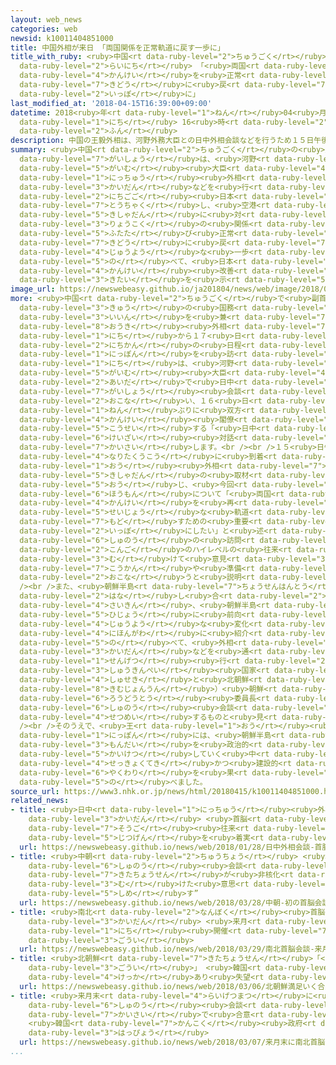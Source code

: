 ```yaml
---
layout: web_news
categories: web
newsid: k10011404851000
title: 中国外相が来日 「両国関係を正常軌道に戻す一歩に」
title_with_ruby: <ruby>中国<rt data-ruby-level="2">ちゅうごく</rt></ruby><ruby>外相<rt data-ruby-level="7">がいしょう</rt></ruby>が<ruby>来日<rt
  data-ruby-level="2">らいにち</rt></ruby> 「<ruby>両国<rt data-ruby-level="3">りょうこく</rt></ruby><ruby>関係<rt
  data-ruby-level="4">かんけい</rt></ruby>を<ruby>正常<rt data-ruby-level="5">せいじょう</rt></ruby><ruby>軌道<rt
  data-ruby-level="7">きどう</rt></ruby>に<ruby>戻<rt data-ruby-level="7">もど</rt></ruby>す<ruby>一歩<rt
  data-ruby-level="2">いっぽ</rt></ruby>に」
last_modified_at: '2018-04-15T16:39:00+09:00'
datetime: 2018<ruby>年<rt data-ruby-level="1">ねん</rt></ruby>04<ruby>月<rt data-ruby-level="1">がつ</rt></ruby>15<ruby>日<rt
  data-ruby-level="1">にち</rt></ruby> 16<ruby>時<rt data-ruby-level="2">じ</rt></ruby>39<ruby>分<rt
  data-ruby-level="2">ふん</rt></ruby>
description: 中国の王毅外相は、河野外務大臣との日中外相会談などを行うため１５日午後日本に到着し、空港で記者団に対して「両国の関係を再び正常な軌道に戻すための重要な一歩にしたい」と述べて、日本との関係改善に期待を示しました。
summary: <ruby>中国<rt data-ruby-level="2">ちゅうごく</rt></ruby>の<ruby>王毅<rt data-ruby-level="8">おうき</rt></ruby><ruby>外相<rt
  data-ruby-level="7">がいしょう</rt></ruby>は、<ruby>河野<rt data-ruby-level="8">こうの</rt></ruby><ruby>外務<rt
  data-ruby-level="5">がいむ</rt></ruby><ruby>大臣<rt data-ruby-level="4">だいじん</rt></ruby>との<ruby>日中<rt
  data-ruby-level="1">にっちゅう</rt></ruby><ruby>外相<rt data-ruby-level="7">がいしょう</rt></ruby><ruby>会談<rt
  data-ruby-level="3">かいだん</rt></ruby>などを<ruby>行<rt data-ruby-level="2">おこな</rt></ruby>うため１５<ruby>日午後<rt
  data-ruby-level="2">にちごご</rt></ruby><ruby>日本<rt data-ruby-level="1">にっぽん</rt></ruby>に<ruby>到着<rt
  data-ruby-level="7">とうちゃく</rt></ruby>し、<ruby>空港<rt data-ruby-level="3">くうこう</rt></ruby>で<ruby>記者団<rt
  data-ruby-level="5">きしゃだん</rt></ruby>に<ruby>対<rt data-ruby-level="3">たい</rt></ruby>して「<ruby>両国<rt
  data-ruby-level="3">りょうこく</rt></ruby>の<ruby>関係<rt data-ruby-level="4">かんけい</rt></ruby>を<ruby>再<rt
  data-ruby-level="5">ふたた</rt></ruby>び<ruby>正常<rt data-ruby-level="5">せいじょう</rt></ruby>な<ruby>軌道<rt
  data-ruby-level="7">きどう</rt></ruby>に<ruby>戻<rt data-ruby-level="7">もど</rt></ruby>すための<ruby>重要<rt
  data-ruby-level="4">じゅうよう</rt></ruby>な<ruby>一歩<rt data-ruby-level="2">いっぽ</rt></ruby>にしたい」と<ruby>述<rt
  data-ruby-level="5">の</rt></ruby>べて、<ruby>日本<rt data-ruby-level="1">にっぽん</rt></ruby>との<ruby>関係<rt
  data-ruby-level="4">かんけい</rt></ruby><ruby>改善<rt data-ruby-level="6">かいぜん</rt></ruby>に<ruby>期待<rt
  data-ruby-level="3">きたい</rt></ruby>を<ruby>示<rt data-ruby-level="5">しめ</rt></ruby>しました。
image_url: https://newswebeasy.github.io/ja201804/news/web/image/2018/04/15/K10011404851_1804151644_1804151645_01_02.jpg
more: <ruby>中国<rt data-ruby-level="2">ちゅうごく</rt></ruby>で<ruby>副首相<rt data-ruby-level="7">ふくしゅしょう</rt></ruby><ruby>級<rt
  data-ruby-level="3">きゅう</rt></ruby>の<ruby>国務<rt data-ruby-level="5">こくむ</rt></ruby><ruby>委員<rt
  data-ruby-level="3">いいん</rt></ruby>を<ruby>兼<rt data-ruby-level="7">か</rt></ruby>ねる<ruby>王毅<rt
  data-ruby-level="8">おうき</rt></ruby><ruby>外相<rt data-ruby-level="7">がいしょう</rt></ruby>は、１５<ruby>日<rt
  data-ruby-level="1">にち</rt></ruby>から１７<ruby>日<rt data-ruby-level="1">にち</rt></ruby>までの３<ruby>日間<rt
  data-ruby-level="2">にちかん</rt></ruby>の<ruby>日程<rt data-ruby-level="5">にってい</rt></ruby>で<ruby>日本<rt
  data-ruby-level="1">にっぽん</rt></ruby>を<ruby>訪<rt data-ruby-level="7">おとず</rt></ruby>れ、１５<ruby>日<rt
  data-ruby-level="1">にち</rt></ruby>は、<ruby>河野<rt data-ruby-level="8">こうの</rt></ruby><ruby>外務<rt
  data-ruby-level="5">がいむ</rt></ruby><ruby>大臣<rt data-ruby-level="4">だいじん</rt></ruby>との<ruby>間<rt
  data-ruby-level="2">あいだ</rt></ruby>で<ruby>日中<rt data-ruby-level="1">にっちゅう</rt></ruby><ruby>外相<rt
  data-ruby-level="7">がいしょう</rt></ruby><ruby>会談<rt data-ruby-level="3">かいだん</rt></ruby>を<ruby>行<rt
  data-ruby-level="2">おこな</rt></ruby>い、１６<ruby>日<rt data-ruby-level="1">にち</rt></ruby>はおよそ８<ruby>年<rt
  data-ruby-level="1">ねん</rt></ruby>ぶりに<ruby>双方<rt data-ruby-level="7">そうほう</rt></ruby>の<ruby>関係<rt
  data-ruby-level="4">かんけい</rt></ruby><ruby>閣僚<rt data-ruby-level="7">かくりょう</rt></ruby>で<ruby>構成<rt
  data-ruby-level="5">こうせい</rt></ruby>する「<ruby>日中<rt data-ruby-level="1">にっちゅう</rt></ruby>ハイレベル<ruby>経済<rt
  data-ruby-level="6">けいざい</rt></ruby><ruby>対話<rt data-ruby-level="3">たいわ</rt></ruby>」を<ruby>開催<rt
  data-ruby-level="7">かいさい</rt></ruby>します。<br /><br />１５<ruby>日午後<rt data-ruby-level="2">にちごご</rt></ruby>、<ruby>成田空港<rt
  data-ruby-level="4">なりたくうこう</rt></ruby>に<ruby>到着<rt data-ruby-level="7">とうちゃく</rt></ruby>した<ruby>王<rt
  data-ruby-level="1">おう</rt></ruby><ruby>外相<rt data-ruby-level="7">がいしょう</rt></ruby>は、<ruby>記者団<rt
  data-ruby-level="5">きしゃだん</rt></ruby>の<ruby>取材<rt data-ruby-level="4">しゅざい</rt></ruby>に<ruby>応<rt
  data-ruby-level="5">おう</rt></ruby>じ、<ruby>今回<rt data-ruby-level="2">こんかい</rt></ruby>の<ruby>訪問<rt
  data-ruby-level="6">ほうもん</rt></ruby>について「<ruby>両国<rt data-ruby-level="3">りょうこく</rt></ruby>の<ruby>関係<rt
  data-ruby-level="4">かんけい</rt></ruby>を<ruby>再<rt data-ruby-level="5">ふたた</rt></ruby>び<ruby>正常<rt
  data-ruby-level="5">せいじょう</rt></ruby>な<ruby>軌道<rt data-ruby-level="7">きどう</rt></ruby>に<ruby>戻<rt
  data-ruby-level="7">もど</rt></ruby>すための<ruby>重要<rt data-ruby-level="4">じゅうよう</rt></ruby>な<ruby>一歩<rt
  data-ruby-level="2">いっぽ</rt></ruby>にしたい」と<ruby>述<rt data-ruby-level="5">の</rt></ruby>べて、<ruby>首脳<rt
  data-ruby-level="6">しゅのう</rt></ruby>の<ruby>訪問<rt data-ruby-level="6">ほうもん</rt></ruby>など<ruby>今後<rt
  data-ruby-level="2">こんご</rt></ruby>のハイレベルの<ruby>往来<rt data-ruby-level="5">おうらい</rt></ruby>に<ruby>向<rt
  data-ruby-level="3">む</rt></ruby>けて<ruby>意見<rt data-ruby-level="3">いけん</rt></ruby><ruby>交換<rt
  data-ruby-level="7">こうかん</rt></ruby>や<ruby>準備<rt data-ruby-level="5">じゅんび</rt></ruby>を<ruby>行<rt
  data-ruby-level="2">おこな</rt></ruby>うと<ruby>説明<rt data-ruby-level="4">せつめい</rt></ruby>しました。<br
  /><br />また、<ruby>朝鮮半島<rt data-ruby-level="7">ちょうせんはんとう</rt></ruby><ruby>情勢<rt data-ruby-level="5">じょうせい</rt></ruby>についても<ruby>話<rt
  data-ruby-level="2">はな</rt></ruby>し<ruby>合<rt data-ruby-level="2">あ</rt></ruby>うとしたうえで、「<ruby>最近<rt
  data-ruby-level="4">さいきん</rt></ruby>、<ruby>朝鮮半島<rt data-ruby-level="7">ちょうせんはんとう</rt></ruby>には<ruby>非常<rt
  data-ruby-level="5">ひじょう</rt></ruby>に<ruby>前向<rt data-ruby-level="3">まえむ</rt></ruby>きで<ruby>重要<rt
  data-ruby-level="4">じゅうよう</rt></ruby>な<ruby>変化<rt data-ruby-level="4">へんか</rt></ruby>があり、<ruby>日本側<rt
  data-ruby-level="4">にほんがわ</rt></ruby>に<ruby>紹介<rt data-ruby-level="7">しょうかい</rt></ruby>したい」と<ruby>述<rt
  data-ruby-level="5">の</rt></ruby>べて、<ruby>外相<rt data-ruby-level="7">がいしょう</rt></ruby><ruby>会談<rt
  data-ruby-level="3">かいだん</rt></ruby>などを<ruby>通<rt data-ruby-level="2">つう</rt></ruby>じて、<ruby>先月<rt
  data-ruby-level="1">せんげつ</rt></ruby><ruby>行<rt data-ruby-level="2">おこな</rt></ruby>われた<ruby>習近平<rt
  data-ruby-level="3">しゅうきんぺい</rt></ruby><ruby>国家<rt data-ruby-level="2">こっか</rt></ruby><ruby>主席<rt
  data-ruby-level="4">しゅせき</rt></ruby>と<ruby>北朝鮮<rt data-ruby-level="7">きたちょうせん</rt></ruby>のキム・ジョンウン（<ruby>金正恩<rt
  data-ruby-level="8">きむじょんうん</rt></ruby>）<ruby>朝鮮<rt data-ruby-level="7">ちょうせん</rt></ruby><ruby>労働党<rt
  data-ruby-level="6">ろうどうとう</rt></ruby><ruby>委員長<rt data-ruby-level="3">いいんちょう</rt></ruby>の<ruby>首脳<rt
  data-ruby-level="6">しゅのう</rt></ruby><ruby>会談<rt data-ruby-level="3">かいだん</rt></ruby>についても<ruby>説明<rt
  data-ruby-level="4">せつめい</rt></ruby>するものと<ruby>見<rt data-ruby-level="1">み</rt></ruby>られます。<br
  /><br />そのうえで、<ruby>王<rt data-ruby-level="1">おう</rt></ruby><ruby>外相<rt data-ruby-level="7">がいしょう</rt></ruby>は「<ruby>日本<rt
  data-ruby-level="1">にっぽん</rt></ruby>には、<ruby>朝鮮半島<rt data-ruby-level="7">ちょうせんはんとう</rt></ruby>の<ruby>問題<rt
  data-ruby-level="3">もんだい</rt></ruby>を<ruby>政治的<rt data-ruby-level="5">せいじてき</rt></ruby>に<ruby>解決<rt
  data-ruby-level="5">かいけつ</rt></ruby>していく<ruby>中<rt data-ruby-level="1">なか</rt></ruby>で、<ruby>積極的<rt
  data-ruby-level="4">せっきょくてき</rt></ruby>かつ<ruby>建設的<rt data-ruby-level="5">けんせつてき</rt></ruby>な<ruby>役割<rt
  data-ruby-level="6">やくわり</rt></ruby>を<ruby>果<rt data-ruby-level="4">は</rt></ruby>たしてほしい」と<ruby>述<rt
  data-ruby-level="5">の</rt></ruby>べました。
source_url: https://www3.nhk.or.jp/news/html/20180415/k10011404851000.html
related_news:
- title: <ruby>日中<rt data-ruby-level="1">にっちゅう</rt></ruby><ruby>外相<rt data-ruby-level="7">がいしょう</rt></ruby><ruby>会談<rt
    data-ruby-level="3">かいだん</rt></ruby> <ruby>首脳<rt data-ruby-level="6">しゅのう</rt></ruby>の<ruby>相互<rt
    data-ruby-level="7">そうご</rt></ruby><ruby>往来<rt data-ruby-level="5">おうらい</rt></ruby>の<ruby>実現<rt
    data-ruby-level="5">じつげん</rt></ruby>を<ruby>着実<rt data-ruby-level="3">ちゃくじつ</rt></ruby>に
  url: https://newswebeasy.github.io/news/web/2018/01/28/日中外相会談-首脳の相互往来の実現を着実に
- title: <ruby>中朝<rt data-ruby-level="2">ちゅうちょう</rt></ruby> <ruby>初<rt data-ruby-level="4">はつ</rt></ruby>の<ruby>首脳<rt
    data-ruby-level="6">しゅのう</rt></ruby><ruby>会談<rt data-ruby-level="3">かいだん</rt></ruby>“<ruby>北朝鮮<rt
    data-ruby-level="7">きたちょうせん</rt></ruby>が<ruby>非核化<rt data-ruby-level="7">ひかくか</rt></ruby>に<ruby>向<rt
    data-ruby-level="3">む</rt></ruby>けた<ruby>意思<rt data-ruby-level="3">いし</rt></ruby><ruby>示<rt
    data-ruby-level="5">しめ</rt></ruby>す”
  url: https://newswebeasy.github.io/news/web/2018/03/28/中朝-初の首脳会談北朝鮮が非核化に向けた意思示す
- title: <ruby>南北<rt data-ruby-level="2">なんぼく</rt></ruby><ruby>首脳<rt data-ruby-level="6">しゅのう</rt></ruby><ruby>会談<rt
    data-ruby-level="3">かいだん</rt></ruby> <ruby>来月<rt data-ruby-level="2">らいげつ</rt></ruby>27<ruby>日<rt
    data-ruby-level="1">にち</rt></ruby><ruby>開催<rt data-ruby-level="7">かいさい</rt></ruby>で<ruby>合意<rt
    data-ruby-level="3">ごうい</rt></ruby>
  url: https://newswebeasy.github.io/news/web/2018/03/29/南北首脳会談-来月27日開催で合意
- title: <ruby>北朝鮮<rt data-ruby-level="7">きたちょうせん</rt></ruby>「<ruby>満足<rt data-ruby-level="4">まんぞく</rt></ruby>いく<ruby>合意<rt
    data-ruby-level="3">ごうい</rt></ruby>」 <ruby>韓国<rt data-ruby-level="7">かんこく</rt></ruby>「<ruby>結果<rt
    data-ruby-level="4">けっか</rt></ruby>あり<ruby>失望<rt data-ruby-level="4">しつぼう</rt></ruby>させるものでない」
  url: https://newswebeasy.github.io/news/web/2018/03/06/北朝鮮満足いく合意-韓国結果あり失望させるものでない
- title: <ruby>来月末<rt data-ruby-level="4">らいげつまつ</rt></ruby>に<ruby>南北<rt data-ruby-level="2">なんぼく</rt></ruby><ruby>首脳<rt
    data-ruby-level="6">しゅのう</rt></ruby><ruby>会談<rt data-ruby-level="3">かいだん</rt></ruby><ruby>開催<rt
    data-ruby-level="7">かいさい</rt></ruby>で<ruby>合意<rt data-ruby-level="3">ごうい</rt></ruby>
    <ruby>韓国<rt data-ruby-level="7">かんこく</rt></ruby><ruby>政府<rt data-ruby-level="5">せいふ</rt></ruby><ruby>発表<rt
    data-ruby-level="3">はっぴょう</rt></ruby>
  url: https://newswebeasy.github.io/news/web/2018/03/07/来月末に南北首脳会談開催で合意-韓国政府発表
...
```

